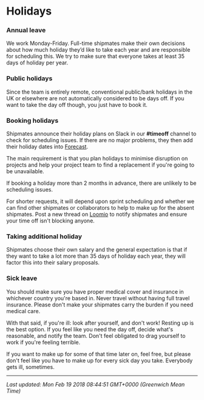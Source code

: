 # Holidays

<h3>Annual leave</h3>
<p>We work Monday-Friday. Full-time shipmates make their own decisions about how much holiday they&rsquo;d like to take each year and are responsible for scheduling this. We try to make sure that everyone takes at least&nbsp;35 days of holiday per year.</p>
<h3>Public holidays</h3>
<p>Since the team is entirely remote, conventional public/bank holidays in the UK or elsewhere are not automatically considered to be days off. If you want to take the day off though, you just have to book it.</p>
<h3>Booking holidays</h3>
<p>Shipmates&nbsp;announce their holiday plans on Slack in our <strong>#timeoff</strong>&nbsp;channel to check for scheduling issues. If there are no major problems, they then add their holiday dates into <a href="https://forecastapp.com">Forecast</a>.</p>
<p>The main requirement is that you plan holidays to minimise disruption on projects and help your project team to find a replacement if you're going to be unavailable.</p>
<p>If booking a holiday more than 2 months in advance, there are unlikely to be scheduling issues.</p>
<p>For shorter requests, it will depend upon sprint scheduling and whether we can find other shipmates or collaborators to help to make up for the absent shipmates. Post a new thread on&nbsp;<a href="https://www.loomio.org/">Loomio</a>&nbsp;to notify shipmates and&nbsp;ensure your time off isn't blocking anyone.</p>
<h3>Taking additional holiday</h3>
<p>Shipmates choose their own salary and the general expectation is that if they want to take a lot more than 35 days of holiday each year, they will factor this into their salary proposals.</p>
<h3>Sick leave</h3>
<p>You should make sure you have proper medical cover and insurance in whichever country you're based in. Never travel without having full travel insurance. Please don't make your shipmates carry the burden if you need medical care.</p>
<p>With that said, if you're ill: look after yourself, and don't work! Resting up is the best option. If you feel like you need the day off, decide what's reasonable, and notify the team. Don't feel obligated to drag yourself to work if you're feeling terrible.</p>
<p>If you want to make up for some of that time later on, feel free, but please don't feel like you have to make up for every sick day you take. Everybody gets ill, sometimes.</p>

<hr />

_Last updated: Mon Feb 19 2018 08:44:51 GMT+0000 (Greenwich Mean Time)_